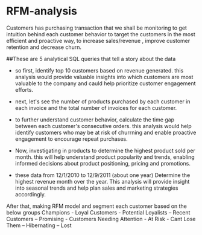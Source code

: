 # RFM-analysis

Customers has purchasing transaction that we shall be monitoring to get intuition behind each 
customer behavior to target the customers in the most efficient and proactive way, to increase 
sales/revenue , improve customer retention and decrease churn. 

##These are  5 analytical SQL queries that tell a story about the data 

- so first, identify top 10 customers based on revenue generated. this analysis would provide valuable insights into which customers are most 
  valuable to the company and cauld help prioritize customer engagement efforts.

- next, let's see the number of products purchased by each customer in each invoice and the total number of invoices for each customer.

- to further understand customer behavior, calculate the time gap between each customer's consecutive orders. this analysis would help identify customers who may be at risk of churrning and enable proactive engagement to encourage repeat purchases.

- Now, investigating in products to determine the highest product sold per month. this will help understand product popularity and trends, enabling informed decisions  about product positioning, pricing and promotions.

- these data from 12/1/2010 to 12/9/2011 (about one year)
   Determine the highest revenue month over the year. This analysis will provide insight into seasonal trends and help plan  sales and marketing strategies accordingly. 
   
   
 After that, making RFM model and segment each customer based on the below 
groups 
Champions - Loyal Customers - Potential Loyalists – Recent Customers – Promising -
Customers Needing Attention - At Risk - Cant Lose Them – Hibernating – Lost
